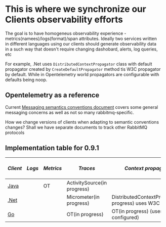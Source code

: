 # This is where we synchronize our Clients observability efforts

The goal is to have homogeneus observability experience - metrics(namees)/logs(format)/span attributes.
Ideally two services written in different languages using our clients should generate observability data in a such way that doesn't require changing dashobard, alerts, log queries, etc

For example, .Net uses `DistributedContextPropagator` class with default propagator created by `CreateDefaultPropagator` method tis W3C propagator by default. While in Opentelemetry world propagators are configurable with defaults being noop.


## Opentelemetry as a reference
Current [Messaging semantics conventions document](https://github.com/open-telemetry/opentelemetry-specification/blob/main/specification/trace/semantic_conventions/messaging.md) covers some general messaging concerns as well as not so many rabbitmq-specific. 

How we change versions of clients when adapting to semantic conventions changes?
Shall we have separate documents to track other RabbitMQ protocols 


## Implementation table for 0.9.1

| *Client* | *Logs* | *Metrics* | *Traces* | *Context propagation* | *Logging Trace Info* |
|-------|-----|-----|-----|---|---|
| [Java](https://github.com/rabbitmq/rabbitmq-java-client/pull/1017)   |     |  OT   |  ActivitySource(in progress)   |   |
| [.Net](https://github.com/rabbitmq/rabbitmq-dotnet-client/pull/1261)      |     |     |   Micrometer(in progress)  |  DistributedContextPropagator(in progress) uses W3C |
| [Go](https://github.com/rabbitmq/amqp091-go/issues/43)      |     |     |  OT(in progress)   |  OT(in progress) (uses whatever configured) |
